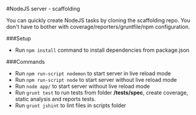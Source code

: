 #NodeJS server - scaffolding

You can quickly create NodeJS tasks by cloning the scaffolding repo. 
You don't have to bother with coverage/reporters/gruntfile/npm configuration.

###Setup
* Run ```npm install``` command to install dependencies from package.json 

###Commands
* Run ```npm run-script nodemon``` to start server in live reload mode
* Run ```npm run-script node``` to start server without live reload mode
* Run ```node app/``` to start server without live reload mode
* Run ```grunt test``` to run tests from folder **/tests/spec**, create coverage, static analysis and reports tests.
* Run ```grunt jshint``` to lint files in scripts folder